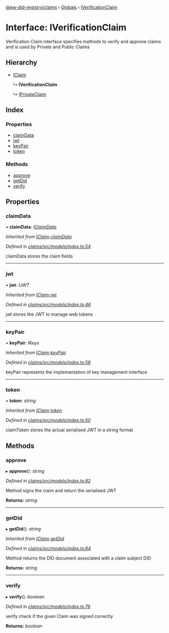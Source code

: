 [@ew-did-registry/claims](../README.md) › [Globals](../globals.md) › [IVerificationClaim](iverificationclaim.md)

# Interface: IVerificationClaim

Verification Claim interface specifies methods to verify and approve claims
and is used by Private and Public Claims

## Hierarchy

* [IClaim](iclaim.md)

  ↳ **IVerificationClaim**

  ↳ [IPrivateClaim](iprivateclaim.md)

## Index

### Properties

* [claimData](iverificationclaim.md#claimdata)
* [jwt](iverificationclaim.md#jwt)
* [keyPair](iverificationclaim.md#keypair)
* [token](iverificationclaim.md#token)

### Methods

* [approve](iverificationclaim.md#approve)
* [getDid](iverificationclaim.md#getdid)
* [verify](iverificationclaim.md#verify)

## Properties

###  claimData

• **claimData**: *[IClaimData](iclaimdata.md)*

*Inherited from [IClaim](iclaim.md).[claimData](iclaim.md#claimdata)*

*Defined in [claims/src/models/index.ts:54](https://github.com/energywebfoundation/ew-did-registry/blob/a4486d9/packages/claims/src/models/index.ts#L54)*

claimData stores the claim fields

___

###  jwt

• **jwt**: *IJWT*

*Inherited from [IClaim](iclaim.md).[jwt](iclaim.md#jwt)*

*Defined in [claims/src/models/index.ts:46](https://github.com/energywebfoundation/ew-did-registry/blob/a4486d9/packages/claims/src/models/index.ts#L46)*

jwt stores the JWT to manage web tokens

___

###  keyPair

• **keyPair**: *IKeys*

*Inherited from [IClaim](iclaim.md).[keyPair](iclaim.md#keypair)*

*Defined in [claims/src/models/index.ts:58](https://github.com/energywebfoundation/ew-did-registry/blob/a4486d9/packages/claims/src/models/index.ts#L58)*

keyPair represents the implementation of key management interface

___

###  token

• **token**: *string*

*Inherited from [IClaim](iclaim.md).[token](iclaim.md#token)*

*Defined in [claims/src/models/index.ts:50](https://github.com/energywebfoundation/ew-did-registry/blob/a4486d9/packages/claims/src/models/index.ts#L50)*

claimToken stores the actual serialised JWT in a string format

## Methods

###  approve

▸ **approve**(): *string*

*Defined in [claims/src/models/index.ts:82](https://github.com/energywebfoundation/ew-did-registry/blob/a4486d9/packages/claims/src/models/index.ts#L82)*

Method signs the claim and return the serialised JWT

**Returns:** *string*

___

###  getDid

▸ **getDid**(): *string*

*Inherited from [IClaim](iclaim.md).[getDid](iclaim.md#getdid)*

*Defined in [claims/src/models/index.ts:64](https://github.com/energywebfoundation/ew-did-registry/blob/a4486d9/packages/claims/src/models/index.ts#L64)*

Method returns the DID document associated with a claim subject DID

**Returns:** *string*

___

###  verify

▸ **verify**(): *boolean*

*Defined in [claims/src/models/index.ts:76](https://github.com/energywebfoundation/ew-did-registry/blob/a4486d9/packages/claims/src/models/index.ts#L76)*

verify check if the given Claim was signed correctly

**Returns:** *boolean*
